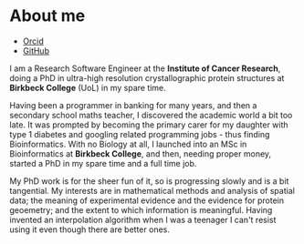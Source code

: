 # About me

- [Orcid](https://orcid.org/my-orcid?orcid=0000-0003-2674-6321)  
- [GitHub](https://github.com/rae-gh)  

I am a Research Software Engineer at the **Institute of Cancer Research**, doing a PhD in ultra-high resolution crystallographic protein structures at **Birkbeck College** (UoL) in my spare time.  

Having been a programmer in banking for many years, and then a secondary school maths teacher, I discovered the academic world a bit too late. It was prompted by becoming the primary carer for my daughter with type 1 diabetes and googling related programming jobs - thus finding Bioinformatics. With no Biology at all, I launched into an MSc in Bioinformatics at **Birkbeck College**, and then, needing proper money, started a PhD in my spare time and a full time job.  

My PhD work is for the sheer fun of it, so is progressing slowly and is a bit tangential. My interests are in mathematical methods and analysis of spatial data; the meaning of experimental evidence and the evidence for protein geoemetry; and the extent to which information is meaningful.  Having invented an interpolation algorithm when I was a teenager I can't resist using it even though there are better ones.  








